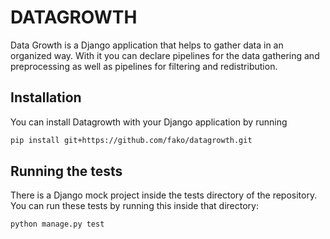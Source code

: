 DATAGROWTH
==========

Data Growth is a Django application that helps to gather data in an organized way. With it you can declare pipelines
for the data gathering and preprocessing as well as pipelines for filtering and redistribution.


Installation
------------

You can install Datagrowth with your Django application by running

```bash
pip install git+https://github.com/fako/datagrowth.git
```


Running the tests
-----------------

There is a Django mock project inside the tests directory of the repository.
You can run these tests by running this inside that directory:

```bash
python manage.py test
```  

